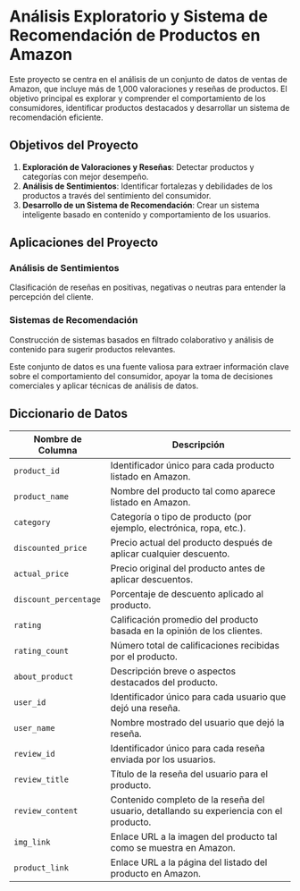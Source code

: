 # Análisis Exploratorio y Sistema de Recomendación de Productos en Amazon

Este proyecto se centra en el análisis de un conjunto de datos de ventas de Amazon, que incluye más de 1,000 valoraciones y reseñas de productos. El objetivo principal es explorar y comprender el comportamiento de los consumidores, identificar productos destacados y desarrollar un sistema de recomendación eficiente.

## Objetivos del Proyecto

1. **Exploración de Valoraciones y Reseñas**: Detectar productos y categorías con mejor desempeño.
2. **Análisis de Sentimientos**: Identificar fortalezas y debilidades de los productos a través del sentimiento del consumidor.
3. **Desarrollo de un Sistema de Recomendación**: Crear un sistema inteligente basado en contenido y comportamiento de los usuarios.

## Aplicaciones del Proyecto

### Análisis de Sentimientos
Clasificación de reseñas en positivas, negativas o neutras para entender la percepción del cliente.

### Sistemas de Recomendación
Construcción de sistemas basados en filtrado colaborativo y análisis de contenido para sugerir productos relevantes.

Este conjunto de datos es una fuente valiosa para extraer información clave sobre el comportamiento del consumidor, apoyar la toma de decisiones comerciales y aplicar técnicas de análisis de datos.

## Diccionario de Datos

| Nombre de Columna   | Descripción                                                                 |
|---------------------|-----------------------------------------------------------------------------|
| `product_id`        | Identificador único para cada producto listado en Amazon.                   |
| `product_name`      | Nombre del producto tal como aparece listado en Amazon.                     |
| `category`          | Categoría o tipo de producto (por ejemplo, electrónica, ropa, etc.).        |
| `discounted_price`  | Precio actual del producto después de aplicar cualquier descuento.          |
| `actual_price`      | Precio original del producto antes de aplicar descuentos.                   |
| `discount_percentage`| Porcentaje de descuento aplicado al producto.                              |
| `rating`            | Calificación promedio del producto basada en la opinión de los clientes.    |
| `rating_count`      | Número total de calificaciones recibidas por el producto.                   |
| `about_product`     | Descripción breve o aspectos destacados del producto.                       |
| `user_id`           | Identificador único para cada usuario que dejó una reseña.                  |
| `user_name`         | Nombre mostrado del usuario que dejó la reseña.                             |
| `review_id`         | Identificador único para cada reseña enviada por los usuarios.              |
| `review_title`      | Título de la reseña del usuario para el producto.                           |
| `review_content`    | Contenido completo de la reseña del usuario, detallando su experiencia con el producto. |
| `img_link`          | Enlace URL a la imagen del producto tal como se muestra en Amazon.          |
| `product_link`      | Enlace URL a la página del listado del producto en Amazon.                  |



